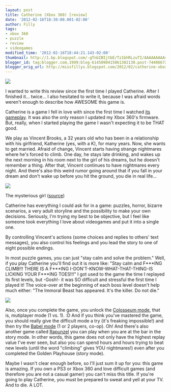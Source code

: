 ```yaml
---
layout: post
title: Catherine (Xbox 360) [review]
date: '2012-02-16T18:30:00.001-02:00'
author: Filly
tags:
- xbox 360
- puzzle
- review
- videogames
modified_time: '2012-02-16T18:44:21.143-02:00'
thumbnail: http://1.bp.blogspot.com/-gTnbIBIjtbE/Tz1bhRLzuTI/AAAAAAAAAsM/w_USHgpftn0/s72-c/catherine1.jpg
blogger_id: tag:blogger.com,1999:blog-6145090415061302130.post-7440667206896344767
blogger_orig_url: http://missfillys.blogspot.com/2012/02/catherine-xbox-360-review.html
---
```


[![](http://1.bp.blogspot.com/-gTnbIBIjtbE/Tz1bhRLzuTI/AAAAAAAAAsM/w_USHgpftn0/s400/catherine1.jpg)][0]

I wanted to write this review since the first time I played Catherine. After I finished it... twice... I also hesitated
to write it, because I was afraid words weren't enough to describe how AWESOME this game is.

Catherine is a game I fell in love with since the first time I watched [its gameplay][1]. It was also the only reason I
updated my Xbox 360's firmware. But, really, when I started playing the game I wasn't expecting it to be THAT good.

We play as Vincent Brooks, a 32 years old who has been in a relationship with his girlfriend, Katherine (yes, with a K),
for many years. Now, she wants to get married. Afraid of change, Vincent starts having strange nightmares where he's
forced to climb. One day, he stays late drinking, and wakes up the next morning in his room next to the girl of his
dreams, but he doesn't remember a thing. After that, Vincent continues to have nightmares every night. And there's also
this weird rumor going around that if you fall in your dream and don't wake up before you hit the ground, you die in
real life...

[![](http://1.bp.blogspot.com/-wz4VT8_L4dk/Tz1cM1HI0yI/AAAAAAAAAsU/XLF9GAABP3w/s400/catherine2.jpg)][2]

The mysterious girl ([source][3])

Catherine has everything I could ask for in a game: puzzles, horror, bizarre scenarios, a very adult storyline and the
possibility to make your own decisions. Seriously, I'm trying my best to be objective, but I feel like someone took
everything I love about videogames and put it into a single one.

By controlling Vincent's actions (some choices and replies to others' text messages), you also control his feelings and
you lead the story to one of eight possible endings.

In most puzzle games, you can just "stay calm and solve the problem." Well, if you play Catherine you'll find out it is
more like: "Stay calm and F\*\*\*ING CLIMB!!! THERE IS A F\*\*\*ING I-DON'T-KNOW-WHAT-THAT-THING-IS LICKING YOUR
F\*\*\*ING TOES!!!" I got used to the game the time I replayed its first levels, but -Gosh!- it was SO difficult and
stressful the first time I played it! The voice-over at the beginning of each boss level doesn't help much either:
"The Immoral Beast has appeared. It's the﻿ killer. Do not die."

[![](http://4.bp.blogspot.com/-HlUb_siRjDY/Tz1YWNrA-mI/AAAAAAAAAsE/-UDxkTqot5U/s400/immortalbeast.jpg)][4]

Also, once you complete the game, you unlock the [Colosseum mode][6], that is, mutiplayer mode (1 vs. 1). :D And if you
think you've mastered the game, you should really give the difficult mode a try (it's freaking impossible!) and then
try the [Babel mode][7] (1 or 2 players, co-op). Oh! And there's also another game called [Rapunzel][8] you can play
when you are at the bar in the story mode. In other words, this game does not only have the highest replay value I've
ever seen, but also you can spend hours and hours trying to beat new levels (until the word "climbing" gives YOU
nightmares!) even after you completed the Golden Playhouse (story mode).

Maybe I wasn't clear enough before, so I'll just sum it up for you: this game is amazing. If you own a PS3 or Xbox 360
and love difficult games (and therefore you are not a casual gamer) you can't miss this title. If you're going to play
Catherine, you must be prepared to sweat and yell at your TV. And to die. A LOT.

[0]: http://1.bp.blogspot.com/-gTnbIBIjtbE/Tz1bhRLzuTI/AAAAAAAAAsM/w_USHgpftn0/s1600/catherine1.jpg
[1]: https://www.youtube.com/watch?v=-mne_GS9ceI
[2]: http://1.bp.blogspot.com/-wz4VT8_L4dk/Tz1cM1HI0yI/AAAAAAAAAsU/XLF9GAABP3w/s1600/catherine2.jpg
[3]: http://www.7outof10.co.uk/
[4]: http://4.bp.blogspot.com/-HlUb_siRjDY/Tz1YWNrA-mI/AAAAAAAAAsE/-UDxkTqot5U/s1600/immortalbeast.jpg
[5]: http://greatgamingcrusade.com/
[6]: http://catherinethegame.wikia.com/wiki/Welcome_to_the_Colosseum
[7]: http://catherinethegame.wikia.com/wiki/Babel
[8]: http://catherinethegame.wikia.com/wiki/Rapunzel